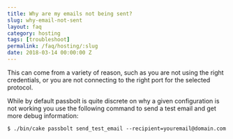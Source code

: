 ```yaml
---
title: Why are my emails not being sent?
slug: why-email-not-sent
layout: faq
category: hosting
tags: [troubleshoot]
permalink: /faq/hosting/:slug
date: 2018-03-14 00:00:00 Z
---
```

This can come from a variety of reason, such as you are not using the right credentials, or you 
are not connecting to the right port for the selected protocol. 

While by default passbolt is quite discrete on why a given configuration is not working you use the following
command to send a test email and get more debug information:

```shell
$ ./bin/cake passbolt send_test_email --recipient=youremail@domain.com
```
